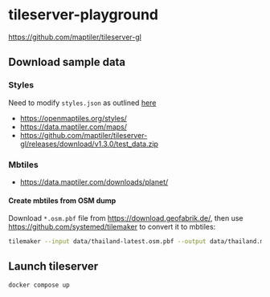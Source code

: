 # tileserver-playground

<https://github.com/maptiler/tileserver-gl>


## Download sample data

### Styles

Need to modify `styles.json` as outlined [here](https://www.blef.fr/how-to-deploy-tile-server/)

- <https://openmaptiles.org/styles/>
- <https://data.maptiler.com/maps/>
- <https://github.com/maptiler/tileserver-gl/releases/download/v1.3.0/test_data.zip>

### Mbtiles

- <https://data.maptiler.com/downloads/planet/>

#### Create mbtiles from OSM dump

Download `*.osm.pbf` file from <https://download.geofabrik.de/>, then use <https://github.com/systemed/tilemaker> to convert it to mbtiles:

```bash
tilemaker --input data/thailand-latest.osm.pbf --output data/thailand.mbtiles --process resources/process-openmaptiles.lua --config resources/config-openmaptiles.json
```

## Launch tileserver

```bash
docker compose up
```
